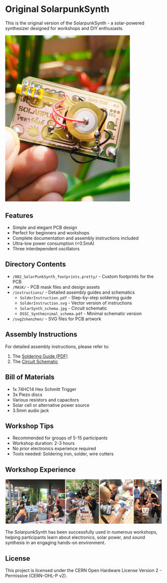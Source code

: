 # Original SolarpunkSynth

This is the original version of the SolarpunkSynth - a solar-powered synthesizer designed for workshops and DIY enthusiasts.

<img src="../photos/SolarpunkSynth_finished.jpg" width="400" alt="Original SolarpunkSynth">

## Features
- Simple and elegant PCB design
- Perfect for beginners and workshops
- Complete documentation and assembly instructions included
- Ultra-low power consumption (<0.5mA)
- Three interdependent oscillators

## Directory Contents
- `/002_SolarPunkSynth_footprints.pretty/` - Custom footprints for the PCB
- `/MASK/` - PCB mask files and design assets
- `/instructions/` - Detailed assembly guides and schematics
  - `SolderInstruction.pdf` - Step-by-step soldering guide
  - `SolderInstruction.svg` - Vector version of instructions
  - `SolarSynth_schema.jpg` - Circuit schematic
  - `DSSC_Synthminimal_schema.pdf` - Minimal schematic version
- `/svg2shenzhen/` - SVG files for PCB artwork

## Assembly Instructions
For detailed assembly instructions, please refer to:
1. The [Soldering Guide (PDF)](./instructions/SolderInstruction.pdf)
2. The [Circuit Schematic](./instructions/SolarSynth_schema.jpg)

## Bill of Materials
- 1x 74HC14 Hex Schmitt Trigger
- 3x Piezo discs
- Various resistors and capacitors
- Solar cell or alternative power source
- 3.5mm audio jack

## Workshop Tips
- Recommended for groups of 5-15 participants
- Workshop duration: 2-3 hours
- No prior electronics experience required
- Tools needed: Soldering iron, solder, wire cutters

## Workshop Experience

<img src="../photos/Workshop_collage.jpg" width="600" alt="SolarpunkSynth Workshop Experience">

The SolarpunkSynth has been successfully used in numerous workshops, helping participants learn about electronics, solar power, and sound synthesis in an engaging hands-on environment.

## License
This project is licensed under the CERN Open Hardware License Version 2 - Permissive (CERN-OHL-P v2).
